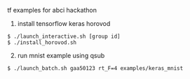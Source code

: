 tf examples for abci hackathon


1. install tensorflow keras horovod
```
$ ./launch_interactive.sh [group id]
$ ./install_horovod.sh
```

2. run mnist example using qsub
```
$ ./launch_batch.sh gaa50123 rt_F=4 examples/keras_mnist
```